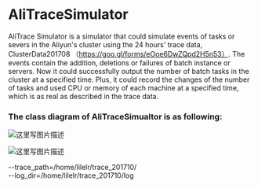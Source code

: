 # AliTraceSimulator

AliTrace Simulator is a simulator that could simulate events of tasks or severs in
the Aliyun's cluster using the 24 hours' trace data, ClusterData201708 （https://goo.gl/forms/eOoe6DwZQpd2H5n53）.
The events contain
the addition, deletions or failures of batch instance or servers.
Now it could successfully output the number of batch tasks in the cluster at a specified time. Plus, it could record the changes of 
the number of tasks and used CPU or memory of each machine at a specified time, which is as real as described in the trace data.
### The class diagram of AliTraceSimualtor is as following:

![这里写图片描述](http://7xtc7i.com1.z0.glb.clouddn.com/Snip20171227_2.png)

![这里写图片描述](http://7xtc7i.com1.z0.glb.clouddn.com/Snip20171227_6.png)


--trace_path=/home/lilelr/trace_201710/ \
--log_dir=/home/lilelr/trace_201710/log